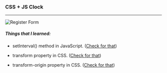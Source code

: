 ### CSS + JS Clock

<hr>

![Register Form](https://i.hizliresim.com/bA05Pe.png)

##### Things that I learned:

- setInterval() method in JavaScript. ([Check for that](https://www.w3schools.com/jsref/met_win_setinterval.asp))

- transform property in CSS. ([Check for that](https://www.w3schools.com/cssref/css3_pr_transform.asp))

- transform-origin property in CSS. ([Check for that](https://www.w3schools.com/cssref/css3_pr_transform-origin.asp))

